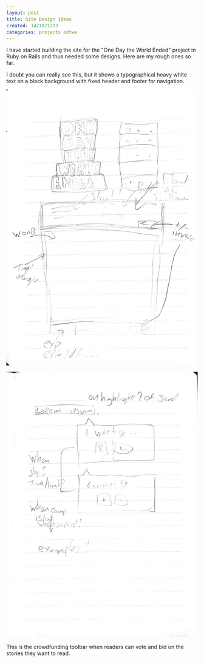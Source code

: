 ```yaml
---
layout: post
title: Site Design Ideas
created: 1421071223
categories: projects odtwe
---
```


I have started building the site for the "One Day the World Ended" project in Ruby on Rails and thus needed some designs. Here are my rough ones so far.

I doubt you can really see this, but it shows a typographical heavy white text on a black background with fixed header and footer for navigation.

![ODTWE idea](/images/odtwe_site_1.jpg)

![ODTWE idea](/images/odtwe_site_2.jpg)

This is the crowdfunding toolbar when readers can vote and bid on the stories they want to read.
